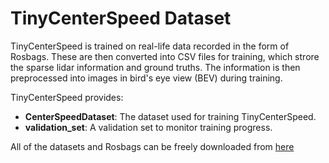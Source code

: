 # TinyCenterSpeed Dataset

TinyCenterSpeed is trained on real-life data recorded in the form of Rosbags. 
These are then converted into CSV files for training, which strore the sparse lidar information and ground truths.
The information is then preprocessed into images in bird's eye view (BEV) during training.

TinyCenterSpeed provides:

* __CenterSpeedDataset__: The dataset used for training TinyCenterSpeed.
* __validation_set__: A validation set to monitor training progress.

All of the datasets and Rosbags can be freely downloaded from [here](https://drive.google.com/drive/folders/1CzWXwncxt6HtNSDTg8RbXdfaRSdgQ_ce?usp=drive_link)

